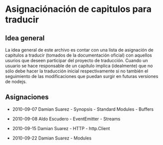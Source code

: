 
Asignaciónación de capitulos para traducir
==========================================

## Idea general
La idea general de este archivo es contar con una lista de asignación de capitulos a traducir (tomados de la documentación oficial) con aquellos usurios que deseen participar del proyecto de traducción.
Cuando un usuario se hace responsable de un capítulo implica (idealmente) que no sólo debe hacer la traducción inicial respectivamente si no también el seguimiento de las modificaciones que puedan surgir en futuras versiones de nodejs.

## Asignaciones

* 2010-09-07	Damian Suarez
		- Synopsis
		- Standard Modules
		- Buffers

* 2010-09-08  Aldo Escudero
                - EventEmitter
                - Streams

* 2010-09-15	Damian Suarez
		- HTTP
		- http.Client

* 2010-09-22	Damian Suarez
		- Modules
